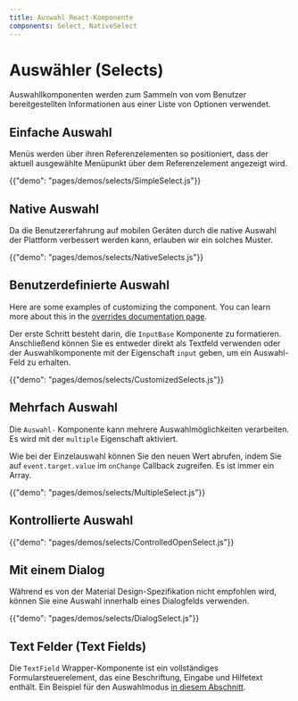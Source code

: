 ```yaml
---
title: Auswahl React-Komponente
components: Select, NativeSelect
---
```


# Auswähler (Selects)

<p class="description">Auswahllkomponenten werden zum Sammeln von vom Benutzer bereitgestellten Informationen aus einer Liste von Optionen verwendet.</p>

## Einfache Auswahl

Menüs werden über ihren Referenzelementen so positioniert, dass der aktuell ausgewählte Menüpunkt über dem Referenzelement angezeigt wird.

{{"demo": "pages/demos/selects/SimpleSelect.js"}}

## Native Auswahl

Da die Benutzererfahrung auf mobilen Geräten durch die native Auswahl der Plattform verbessert werden kann, erlauben wir ein solches Muster.

{{"demo": "pages/demos/selects/NativeSelects.js"}}

## Benutzerdefinierte Auswahl

Here are some examples of customizing the component. You can learn more about this in the [overrides documentation page](/customization/overrides/).

Der erste Schritt besteht darin, die `InputBase` Komponente zu formatieren. Anschließend können Sie es entweder direkt als Textfeld verwenden oder der Auswahlkomponente mit der Eigenschaft `input` geben, um ein Auswahl-Feld zu erhalten.

{{"demo": "pages/demos/selects/CustomizedSelects.js"}}

## Mehrfach Auswahl

Die `Auswahl-` Komponente kann mehrere Auswahlmöglichkeiten verarbeiten. Es wird mit der `multiple` Eigenschaft aktiviert.

Wie bei der Einzelauswahl können Sie den neuen Wert abrufen, indem Sie auf `event.target.value` im `onChange` Callback zugreifen. Es ist immer ein Array.

{{"demo": "pages/demos/selects/MultipleSelect.js"}}

## Kontrollierte Auswahl

{{"demo": "pages/demos/selects/ControlledOpenSelect.js"}}

## Mit einem Dialog

Während es von der Material Design-Spezifikation nicht empfohlen wird, können Sie eine Auswahl innerhalb eines Dialogfelds verwenden.

{{"demo": "pages/demos/selects/DialogSelect.js"}}

## Text Felder (Text Fields)

Die `TextField` Wrapper-Komponente ist ein vollständiges Formularsteuerelement, das eine Beschriftung, Eingabe und Hilfetext enthält. Ein Beispiel für den Auswahlmodus [in diesem Abschnitt](/demos/text-fields/#textfield).